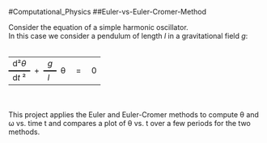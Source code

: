 #Computational_Physics
##Euler-vs-Euler-Cromer-Method

Consider the equation of a simple harmonic oscillator.<br>
In this case we consider a pendulum of length <i>l</i> in a gravitational field <i>g</i>:
<br>&nbsp;<br>
<table border: 1px solid white;>
<tr>
<td style="border-bottom: solid black 2px">d&#178;<i>&#952;</i></td>
<td rowspan="2" text-align: middle;>+</td>
<td style="border-bottom: solid black 2px"><i>g</i></td>
<td rowspan="2" text-align: middle;>&#952;</td>
<td rowspan="2" text-align: middle;>&nbsp;=&nbsp;</td>
<td rowspan="2" text-align: middle;>0</td>
</tr>
<tr>
<td>d<i>t</i>&nbsp;&#178;</td>
<td><i>l</i></td>
</tr>
</table> 
<br>&nbsp;<br>
This project applies the Euler and Euler-Cromer methods to compute θ and ω vs. time t and compares a plot of θ vs. t over a few periods for the two methods.
